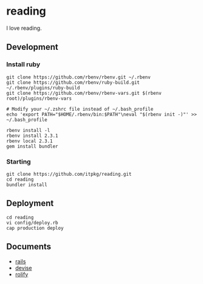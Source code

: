 # reading
I love reading.

## Development

### Install ruby
    git clone https://github.com/rbenv/rbenv.git ~/.rbenv
    git clone https://github.com/rbenv/ruby-build.git ~/.rbenv/plugins/ruby-build
    git clone https://github.com/rbenv/rbenv-vars.git $(rbenv root)/plugins/rbenv-vars

    # Modify your ~/.zshrc file instead of ~/.bash_profile
    echo 'export PATH="$HOME/.rbenv/bin:$PATH"\neval "$(rbenv init -)"' >> ~/.bash_profile 
    
    rbenv install -l
    rbenv install 2.3.1
    rbenv local 2.3.1
    gem install bundler
    
### Starting
    git clone https://github.com/itpkg/reading.git
    cd reading
    bundler install
    
    
    
## Deployment
    cd reading
    vi config/deploy.rb
    cap production deploy
    
## Documents

* [rails](http://guides.rubyonrails.org/)
* [devise](https://github.com/plataformatec/devise/wiki)
* [rolify](https://github.com/RolifyCommunity/rolify/wiki)

    

